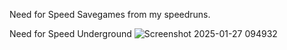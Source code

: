 Need for Speed Savegames from my speedruns.

Need for Speed Underground
![Screenshot 2025-01-27 094932](https://github.com/user-attachments/assets/5330099c-5212-49b9-9099-342448cd4ee6)

